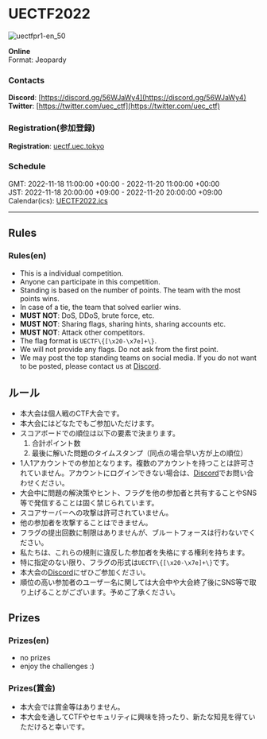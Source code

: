 # UECTF2022
![uectfpr1-en_50](https://user-images.githubusercontent.com/73647826/202458766-46531c48-89a7-4467-b48e-4650059739db.png#right)


**Online**  
Format: Jeopardy


### Contacts

**Discord**: [https://discord.gg/56WJaWy4](https://discord.gg/56WJaWy4)
**Twitter**: [https://twitter.com/uec_ctf](https://twitter.com/uec_ctf)

### Registration(参加登録)

**Registration**: [uectf.uec.tokyo](http://uectf.uec.tokyo)

### Schedule
GMT: 2022-11-18 11:00:00 +00:00 - 2022-11-20 11:00:00 +00:00  
JST: 2022-11-18 20:00:00 +09:00 - 2022-11-20 20:00:00 +09:00  
Calendar(ics): [UECTF2022.ics](./UECTF2022.ics)  


---

## Rules

### Rules(en)

- This is a individual competition.
- Anyone can participate in this competition.
- Standing is based on the number of points. The team with the most points wins.
- In case of a tie, the team that solved earlier wins.
- **MUST NOT**: DoS, DDoS, brute force, etc.
- **MUST NOT**: Sharing flags, sharing hints, sharing accounts etc.
- **MUST NOT**: Attack other competitors.
- The flag format is `UECTF\{[\x20-\x7e]+\}`.
- We will not provide any flags. Do not ask from the first point.
- We may post the top standing teams on social media. If you do not want to be posted, please contact us at
  [Discord].

## ルール

- 本大会は個人戦のCTF大会です。
- 本大会にはどなたでもご参加いただけます。
- スコアボードでの順位は以下の要素で決まります。
  1. 合計ポイント数
  2. 最後に解いた問題のタイムスタンプ（同点の場合早い方が上の順位）
- 1人1アカウントでの参加となります。複数のアカウントを持つことは許可されていません。アカウントにログインできない場合は、[Discord]でお問い合わせください。
- 大会中に問題の解決策やヒント、フラグを他の参加者と共有することやSNS等で発信することは固く禁じられています。
- スコアサーバーへの攻撃は許可されていません。
- 他の参加者を攻撃することはできません。
- フラグの提出回数に制限はありませんが、ブルートフォースは行わないでください。
- 私たちは、これらの規則に違反した参加者を失格にする権利を持ちます。
- 特に指定のない限り、フラグの形式は`UECTF\{[\x20-\x7e]+\}`です。
- 本大会の[Discord]にぜひご参加ください。
- 順位の高い参加者のユーザー名に関しては大会中や大会終了後にSNS等で取り上げることがございます。予めご了承ください。

## Prizes

### Prizes(en)

- no prizes
- enjoy the challenges :)

### Prizes(賞金)

- 本大会では賞金等はありません。
- 本大会を通してCTFやセキュリティに興味を持ったり、新たな知見を得ていただけると幸いです。




[Discord]: https://discord.gg/56WJaWy4
[Twitter]: https://twitter.com/uec_ctf
[Website]: http://uectf.uec.tokyo
[Calendar]: ./UECTF2022.ics
